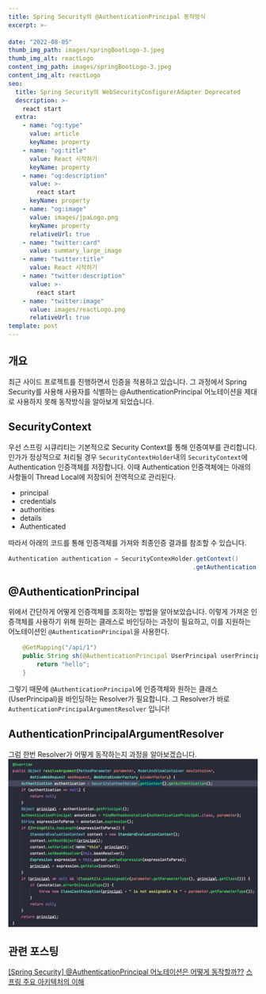 ```yaml
---
title: Spring Security의 @AuthenticationPrincipal 동작방식
excerpt: >-

date: "2022-08-05"
thumb_img_path: images/springBootLogo-3.jpeg
thumb_img_alt: reactLogo
content_img_path: images/springBootLogo-3.jpeg
content_img_alt: reactLogo
seo:
  title: Spring Security의 WebSecurityConfigurerAdapter Deprecated
  description: >-
    react start
  extra:
    - name: "og:type"
      value: article
      keyName: property
    - name: "og:title"
      value: React 시작하기
      keyName: property
    - name: "og:description"
      value: >-
        react start
      keyName: property
    - name: "og:image"
      value: images/jpaLogo.png
      keyName: property
      relativeUrl: true
    - name: "twitter:card"
      value: summary_large_image
    - name: "twitter:title"
      value: React 시작하기
    - name: "twitter:description"
      value: >-
        react start
    - name: "twitter:image"
      value: images/reactLogo.png
      relativeUrl: true
template: post
---
```



## 개요
최근 사이드 프로젝트를 진행하면서 인증을 적용하고 있습니다.
그 과정에서 Spring Security를 사용해 사용자를 식별하는 @AuthenticationPrincipal 어노테이션을 제대로 사용하지 못해 동작방식을 알아보게 되었습니다.


## SecurityContext
우선 스프링 시큐리티는 기본적으로 Security Context를 통해 인증여부를 관리합니다.
인가가 정상적으로 처리될 경우 `SecurityContextHolder`내의 `SecurityContext`에 Authentication 인증객체를 저장합니다.
이때 Authentication 인증객체에는 아래의 사항들이 Thread Local에 저장되어 전역적으로 관리된다.
- principal
- credentials
- authorities
- details
- Authenticated

따라서 아래의 코드를 통해 인증객체를 가져와 최종인증 결과를 참조할 수 있습니다.
```java 
Authentication authentication = SecurityContexHolder.getContext()
                                                    .getAuthentication();
```

## @AuthenticationPrincipal
위에서 간단하게 어떻게 인증객체를 조회하는 방법을 알아보았습니다. 
이렇게 가져온 인증객체를 사용하기 위해 원하는 클래스로 바인딩하는 과정이 필요하고,
이를 지원하는 어노테이션인 `@AuthenticationPrincipal`을 사용한다.

```java
    @GetMapping("/api/1")
    public String sh(@AuthenticationPrincipal UserPrincipal userPrincipal) {
        return "hello";
    }
```

그렇기 때문에 `@AuthenticationPrincipal`에 인증객체와 원하는 클래스(UserPrincipal)을 바인딩하는 Resolver가 필요합니다.
그 Resolver가 바로 `AuthenticationPrincipalArgumentResolver` 입니다!

## AuthenticationPrincipalArgumentResolver
그럼 한번 Resolver가 어떻게 동작하는지 과정을 알아보겠습니다.
![](2022-08-21-14-02-02.png)


## 관련 포스팅
[[Spring Security] @AuthenticationPrincipal 어노테이션은 어떻게 동작할까??](https://sas-study.tistory.com/410)
[스프링 주요 아키텍처의 이해](https://catsbi.oopy.io/f9b0d83c-4775-47da-9c81-2261851fe0d0)